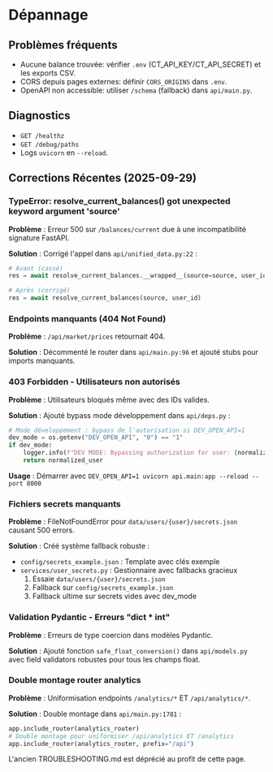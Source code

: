 # Dépannage

## Problèmes fréquents
- Aucune balance trouvée: vérifier `.env` (CT_API_KEY/CT_API_SECRET) et les exports CSV.
- CORS depuis pages externes: définir `CORS_ORIGINS` dans `.env`.
- OpenAPI non accessible: utiliser `/schema` (fallback) dans `api/main.py`.

## Diagnostics
- `GET /healthz`
- `GET /debug/paths`
- Logs `uvicorn` en `--reload`.

## Corrections Récentes (2025-09-29)

### TypeError: resolve_current_balances() got unexpected keyword argument 'source'

**Problème** : Erreur 500 sur `/balances/current` due à une incompatibilité signature FastAPI.

**Solution** : Corrigé l'appel dans `api/unified_data.py:22` :
```python
# Avant (cassé)
res = await resolve_current_balances.__wrapped__(source=source, user_id=user_id)

# Après (corrigé)
res = await resolve_current_balances(source, user_id)
```

### Endpoints manquants (404 Not Found)

**Problème** : `/api/market/prices` retournait 404.

**Solution** : Décommenté le router dans `api/main.py:96` et ajouté stubs pour imports manquants.

### 403 Forbidden - Utilisateurs non autorisés

**Problème** : Utilisateurs bloqués même avec des IDs valides.

**Solution** : Ajouté bypass mode développement dans `api/deps.py` :
```python
# Mode développement : bypass de l'autorisation si DEV_OPEN_API=1
dev_mode = os.getenv("DEV_OPEN_API", "0") == "1"
if dev_mode:
    logger.info(f"DEV MODE: Bypassing authorization for user: {normalized_user}")
    return normalized_user
```

**Usage** : Démarrer avec `DEV_OPEN_API=1 uvicorn api.main:app --reload --port 8000`

### Fichiers secrets manquants

**Problème** : FileNotFoundError pour `data/users/{user}/secrets.json` causant 500 errors.

**Solution** : Créé système fallback robuste :
- `config/secrets_example.json` : Template avec clés exemple
- `services/user_secrets.py` : Gestionnaire avec fallbacks gracieux
  1. Essaie `data/users/{user}/secrets.json`
  2. Fallback sur `config/secrets_example.json`
  3. Fallback ultime sur secrets vides avec dev_mode

### Validation Pydantic - Erreurs "dict * int"

**Problème** : Erreurs de type coercion dans modèles Pydantic.

**Solution** : Ajouté fonction `safe_float_conversion()` dans `api/models.py` avec field validators robustes pour tous les champs float.

### Double montage router analytics

**Problème** : Uniformisation endpoints `/analytics/*` ET `/api/analytics/*`.

**Solution** : Double montage dans `api/main.py:1781` :
```python
app.include_router(analytics_router)
# Double montage pour uniformiser /api/analytics ET /analytics
app.include_router(analytics_router, prefix="/api")
```

L'ancien TROUBLESHOOTING.md est déprécié au profit de cette page.

